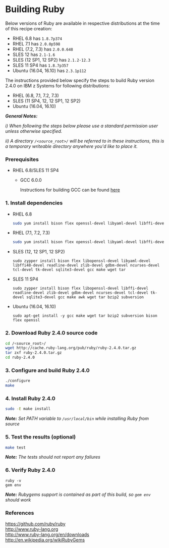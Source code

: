 <!---PACKAGE:Ruby--->
<!---DISTRO:SLES 12:Distro,2.4--->
<!---DISTRO:SLES 11:Distro,2.4--->
<!---DISTRO:RHEL 7.1:Distro,2.4--->
<!---DISTRO:RHEL 6.6:Distro,2.4--->
<!---DISTRO:Ubuntu 16.x:Distro,2.4--->

# Building Ruby

Below versions of Ruby are available in respective distributions at the time of this recipe creation:

*    RHEL 6.8 has `1.8.7p374`
*    RHEL 7.1 has `2.0.0p598`
*    RHEL (7.2, 7.3) has `2.0.0.648`
*    SLES 12 has `2.1-1.6`
*    SLES (12 SP1, 12 SP2) has `2.1.2-12.3`
*    SLES 11 SP4 has `1.8.7p357`
*    Ubuntu (16.04, 16.10) has `2.3.1p112`

The instructions provided below specify the steps to build Ruby version 2.4.0 on IBM z Systems for following distributions:
*    RHEL (6.8, 7.1, 7.2, 7.3)
*    SLES (11 SP4, 12, 12 SP1, 12 SP2)
*    Ubuntu (16.04, 16.10)
 


_**General Notes:**_

_i) When following the steps below please use a standard permission user unless otherwise specified._

_ii) A directory `/<source_root>/` will be referred to in these instructions, this is a temporary writeable directory anywhere you'd like to place it._

### Prerequisites 

* RHEL 6.8/SLES 11 SP4

    * GCC 6.0.0
      
	  Instructions for building GCC can be found [here](https://github.com/linux-on-ibm-z/docs/wiki/Building-gccgo?cm_mc_uid=60971096199214062909410&cm_mc_sid_50200000=1438603503)

### 1.   Install dependencies

* RHEL 6.8
    
  ```sh
  sudo yum install bison flex openssl-devel libyaml-devel libffi-devel readline-devel zlib-devel gdbm-devel ncurses-devel tcl-devel tk-devel sqlite-devel gcc make wget tar bzip2 svn
  ```


* RHEL (7.1, 7.2, 7.3)
    
  ```sh
  sudo yum install bison flex openssl-devel libyaml-devel libffi-devel readline-devel zlib-devel gdbm-devel ncurses-devel tcl-devel tk-devel sqlite-devel gcc make wget tar
  ```

* SLES (12, 12 SP1, 12 SP2)
    
  ```
  sudo zypper install bison flex libopenssl-devel libyaml-devel libffi48-devel readline-devel zlib-devel gdbm-devel ncurses-devel tcl-devel tk-devel sqlite3-devel gcc make wget tar
  ```
* SLES 11 SP4 

  ```
  sudo zypper install bison flex libopenssl-devel libffi-devel readline-devel zlib-devel gdbm-devel ncurses-devel tcl-devel tk-devel sqlite3-devel gcc make awk wget tar bzip2 subversion
  ```
* Ubuntu (16.04, 16.10)

  ```
  sudo apt-get install -y gcc make wget tar bzip2 subversion bison flex openssl
  ``` 
	
### 2. Download Ruby 2.4.0 source code 

 ```sh
 cd /<source_root>/
 wget http://cache.ruby-lang.org/pub/ruby/ruby-2.4.0.tar.gz
 tar zxf ruby-2.4.0.tar.gz
 cd ruby-2.4.0
 ```

### 3. Configure and build Ruby 2.4.0 
 ```sh
 ./configure
 make
 ```

### 4. Install Ruby 2.4.0 
 ```sh
 sudo -E make install
 ```
   _**Note:** Set PATH variable to `/usr/local/bin` while installing Ruby from source_

### 5. Test the results (optional) 
 ```sh
 make test
 ```
   _**Note:** The tests should not report any failures_


### 6. Verify Ruby 2.4.0 
 ```
 ruby -v
 gem env
 ```
   _**Note:** Rubygems support is contained as part of this build, so `gem env` should work_

### References

https://github.com/ruby/ruby  
http://www.ruby-lang.org  
http://www.ruby-lang.org/en/downloads  
http://en.wikipedia.org/wikiRubyGems  
